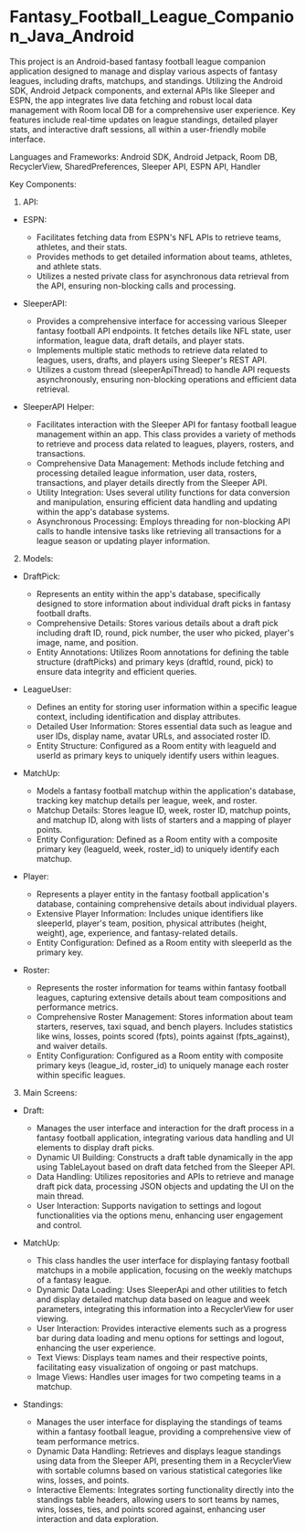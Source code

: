 # Fantasy_Football_League_Companion_Java_Android

This project is an Android-based fantasy football league companion application designed to manage and display various aspects of fantasy leagues, including drafts, matchups, and standings. Utilizing the Android SDK, Android Jetpack components, and external APIs like Sleeper and ESPN, the app integrates live data fetching and robust local data management with Room local DB for a comprehensive user experience. Key features include real-time updates on league standings, detailed player stats, and interactive draft sessions, all within a user-friendly mobile interface.

Languages and Frameworks: Android SDK, Android Jetpack, Room DB, RecyclerView, SharedPreferences, Sleeper API, ESPN API, Handler

Key Components:

1. API:

- ESPN:
  - Facilitates fetching data from ESPN's NFL APIs to retrieve teams, athletes, and their stats.
  - Provides methods to get detailed information about teams, athletes, and athlete stats.
  - Utilizes a nested private class for asynchronous data retrieval from the API, ensuring non-blocking calls and processing.

- SleeperAPI:
  - Provides a comprehensive interface for accessing various Sleeper fantasy football API endpoints. It fetches details like NFL state, user information, league data, draft details, and player stats.
  - Implements multiple static methods to retrieve data related to leagues, users, drafts, and players using Sleeper's REST API.
  - Utilizes a custom thread (sleeperApiThread) to handle API requests asynchronously, ensuring non-blocking operations and efficient data retrieval.
 
- SleeperAPI Helper:
  -  Facilitates interaction with the Sleeper API for fantasy football league management within an app. This class provides a variety of methods to retrieve and process data related to leagues, players, rosters, and transactions.
  -  Comprehensive Data Management: Methods include fetching and processing detailed league information, user data, rosters, transactions, and player details directly from the Sleeper API.
  -  Utility Integration: Uses several utility functions for data conversion and manipulation, ensuring efficient data handling and updating within the app's database systems.
  -  Asynchronous Processing: Employs threading for non-blocking API calls to handle intensive tasks like retrieving all transactions for a league season or updating player information.
 
2. Models:

- DraftPick:
  -  Represents an entity within the app's database, specifically designed to store information about individual draft picks in fantasy football drafts.
  - Comprehensive Details: Stores various details about a draft pick including draft ID, round, pick number, the user who picked, player's image, name, and position.
  - Entity Annotations: Utilizes Room annotations for defining the table structure (draftPicks) and primary keys (draftId, round, pick) to ensure data integrity and efficient queries.

- LeagueUser:
  - Defines an entity for storing user information within a specific league context, including identification and display attributes.
  - Detailed User Information: Stores essential data such as league and user IDs, display name, avatar URLs, and associated roster ID.
  - Entity Structure: Configured as a Room entity with leagueId and userId as primary keys to uniquely identify users within leagues.
 
- MatchUp:
  - Models a fantasy football matchup within the application's database, tracking key matchup details per league, week, and roster.
  - Matchup Details: Stores league ID, week, roster ID, matchup points, and matchup ID, along with lists of starters and a mapping of player points.
  - Entity Configuration: Defined as a Room entity with a composite primary key (leagueId, week, roster_id) to uniquely identify each matchup.
 
- Player:
  - Represents a player entity in the fantasy football application's database, containing comprehensive details about individual players.
  - Extensive Player Information: Includes unique identifiers like sleeperId, player's team, position, physical attributes (height, weight), age, experience, and fantasy-related details.
  - Entity Configuration: Defined as a Room entity with sleeperId as the primary key.
 
- Roster:
  - Represents the roster information for teams within fantasy football leagues, capturing extensive details about team compositions and performance metrics.
  - Comprehensive Roster Management: Stores information about team starters, reserves, taxi squad, and bench players. Includes statistics like wins, losses, points scored (fpts), points against (fpts_against), and waiver details.
  - Entity Configuration: Configured as a Room entity with composite primary keys (league_id, roster_id) to uniquely manage each roster within specific leagues.
 
3. Main Screens:

- Draft:
  - Manages the user interface and interaction for the draft process in a fantasy football application, integrating various data handling and UI elements to display draft picks.
  - Dynamic UI Building: Constructs a draft table dynamically in the app using TableLayout based on draft data fetched from the Sleeper API.
  - Data Handling: Utilizes repositories and APIs to retrieve and manage draft pick data, processing JSON objects and updating the UI on the main thread.
  - User Interaction: Supports navigation to settings and logout functionalities via the options menu, enhancing user engagement and control.
 
- MatchUp:
  - This class handles the user interface for displaying fantasy football matchups in a mobile application, focusing on the weekly matchups of a fantasy league.
  - Dynamic Data Loading: Uses SleeperApi and other utilities to fetch and display detailed matchup data based on league and week parameters, integrating this information into a RecyclerView for user viewing.
  - User Interaction: Provides interactive elements such as a progress bar during data loading and menu options for settings and logout, enhancing the user experience.
  - Text Views: Displays team names and their respective points, facilitating easy visualization of ongoing or past matchups.
  - Image Views: Handles user images for two competing teams in a matchup.
 
- Standings:
  - Manages the user interface for displaying the standings of teams within a fantasy football league, providing a comprehensive view of team performance metrics.
  - Dynamic Data Handling: Retrieves and displays league standings using data from the Sleeper API, presenting them in a RecyclerView with sortable columns based on various statistical categories like wins, losses, and points.
  - Interactive Elements: Integrates sorting functionality directly into the standings table headers, allowing users to sort teams by names, wins, losses, ties, and points scored against, enhancing user interaction and data exploration.
    

